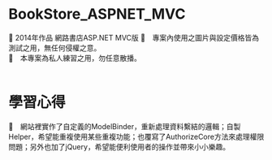 # BookStore_ASPNET_MVC
  2014年作品 網路書店ASP.NET MVC版
　專案內使用之圖片與設定價格皆為測試之用，無任何侵權之意。<br>
　本專案為私人練習之用，勿任意散播。<br>
<br>
# 學習心得
　網站裡實作了自定義的ModelBinder，重新處理資料繫結的邏輯；自製Helper，希望能重複使用某些重複功能；也覆寫了AuthorizeCore方法來處理權限問題；另外也加了jQuery，希望能便利使用者的操作並帶來小小樂趣。<br>
<br><br>

